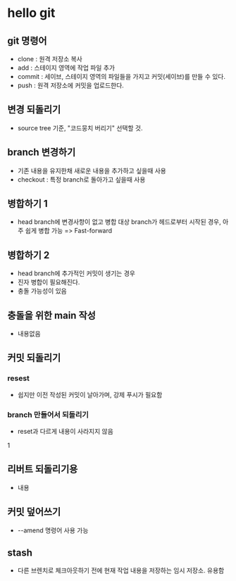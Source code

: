 # hello git

## git 명령어

- clone : 원격 저장소 복사
- add : 스테이지 영역에 작업 파일 추가
- commit : 세이브, 스테이지 영역의 파일들을 가지고 커밋(세이브)를 만들 수 있다.
- push : 원격 저장소에 커밋을 업로드한다.

## 변경 되돌리기
- source tree 기준, "코드뭉치 버리기" 선택할 것.

## branch 변경하기

- 기존 내용을 유지한채 새로운 내용을 추가하고 싶을때 사용
- checkout : 특정 branch로 돌아가고 싶을때 사용

## 병합하기 1

- head branch에 변경사항이 없고 병합 대상 branch가 헤드로부터 시작된 경우, 아주 쉽게 병합 가능 => Fast-forward

## 병합하기 2

- head branch에 추가적인 커밋이 생기는 경우
- 진자 병합이 필요해진다.
- 충돌 가능성이 있음

## 충돌을 위한 main 작성

- 내용없음

## 커밋 되돌리기

### resest

- 쉽지만 이전 작성된 커밋이 날아가며, 강제 푸시가 필요함

### branch 만들어서 되돌리기

- reset과 다르게 내용이 사라지지 않음

1

## 리버트 되돌리기용

- 내용

## 커밋 덮어쓰기

- --amend 명령어 사용 가능

## stash

- 다른 브렌치로 체크아웃하기 전에 현재 작업 내용을 저장하는 임시 저장소. 유용함